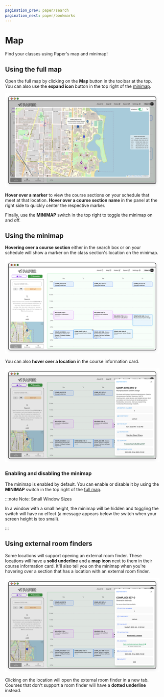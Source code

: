 ```yaml
---
pagination_prev: paper/search
pagination_next: paper/bookmarks
---
```


# Map

Find your classes using Paper's map and minimap!

## Using the full map

Open the full map by clicking on the **Map** button in the toolbar at the top. You can also use the **expand icon** button in the top right of the [minimap](#using-the-minimap).

![The full map view](/img/paper/map-1.png)

**Hover over a marker** to view the course sections on your schedule that meet at that location. **Hover over a course section name** in the panel at the right side to quickly center the respective marker.

Finally, use the **MINIMAP** switch in the top right to toggle the minimap on and off.

## Using the minimap

**Hovering over a course section** either in the search box or on your schedule will show a marker on the class section's location on the minimap.

![Minimap marker from schedule](/img/paper/map-2.png)

You can also **hover over a location** in the course information card.

![Minimap marker from course information card](/img/paper/map-3.png)

### Enabling and disabling the minimap

The minimap is enabled by default. You can enable or disable it by using the **MINIMAP** switch in the top right of the [full map](#using-the-full-map).

:::note Note: Small Window Sizes

In a window with a small height, the minimap will be hidden and toggling the switch will have no effect (a message appears below the switch when your screen height is too small).

:::

## Using external room finders

Some locations will support opening an external room finder. These locations will have a **solid underline** and a **map icon** next to them in their course information card. It'll also tell you on the minimap when you're hovering over a section that has a location with an external room finder.

![External room finder](/img/paper/map-4.png)

Clicking on the location will open the external room finder in a new tab. Courses that don't support a room finder will have a **dotted underline** instead.
